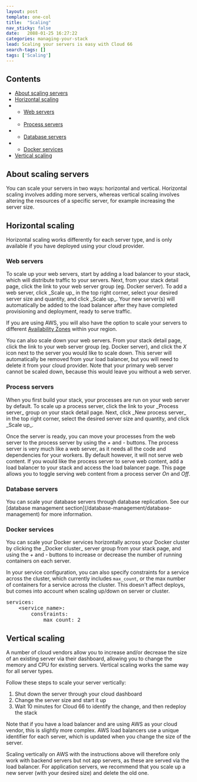 ```yaml
---
layout: post
template: one-col
title:  "Scaling"
nav_sticky: false
date:   2088-01-25 16:27:22
categories: managing-your-stack
lead: Scaling your servers is easy with Cloud 66
search-tags: []
tags: ['Scaling']
---
```


<h2>Contents</h2>
<ul class="page-toc">
	<li>
		<a href="#about">About scaling servers</a>
	</li>
	</li>
	<li>
		<a href="#horizontal">Horizontal scaling</a>
	</li>
	        <li>
                <ul>
                <li><a href="#web">Web servers</a></li>
                </ul>
            </li>
            <li>
                <ul>
                <li><a href="#process">Process servers</a></li>
                </ul>
            </li>
            <li>
                <ul>
                <li><a href="#db">Database servers</a></li>
                </ul>
            </li>	
            <li>
                <ul>
                <li><a href="#services">Docker services</a></li>
                </ul>
            </li>               
	<li>
		<a href="#vertical">Vertical scaling</a>
	</li>
</ul>

<h2 id="about">About scaling servers</h2>
You can scale your servers in two ways: horizontal and vertical. Horizontal scaling involves adding more servers, whereas vertical scaling involves altering the resources of a specific server, for example increasing the server size.

<h2 id="horizontal">Horizontal scaling</h2>
Horizontal scaling works differently for each server type, and is only available if you have deployed using your cloud provider.

<h3 id="web">Web servers</h3>
To scale up your web servers, start by adding a load balancer to your stack, which will distribute traffic to your servers. Next, from your stack detail page, click the link to your web server group (eg. Docker server). To add a web server, click _Scale up_ in the top right corner, select your desired server size and quantity, and click _Scale up_. Your new server(s) will automatically be added to the load balancer after they have completed provisioning and deployment, ready to serve traffic.

If you are using AWS, you will also have the option to scale your servers to different [Availability Zones](http://docs.aws.amazon.com/AWSEC2/latest/UserGuide/using-regions-availability-zones.html) within your region.

You can also scale down your web servers. From your stack detail page, click the link to your web server group (eg. Docker server), and click the _X_ icon next to the server you would like to scale down. This server will automatically be removed from your load balancer, but you will need to delete it from your cloud provider. Note that your primary web server cannot be scaled down, because this would leave you without a web server.

<h3 id="process">Process servers</h3>
When you first build your stack, your processes are run on your web server by default. To scale up a process server, click the link to your _Process server_ group on your stack detail page. Next, click _New process server_ in the top right corner, select the desired server size and quantity, and click _Scale up_.

Once the server is ready, you can move your processes from the web server to the process server by using the <i>+</i> and <i>-</i> buttons. The process server is very much like a web server, as it needs all the code and dependencies for your workers. By default however, it will not serve web content. If you would like the process server to serve web content, add a load balancer to your stack and access the load balancer page. This page allows you to toggle serving web content from a process server _On_ and _Off_.

<h3 id="db">Database servers</h3>
You can scale your database servers through database replication. See our [database management section](/database-management/database-management) for more information.

<h3 id="services">Docker services</h3>
You can scale your Docker services horizontally across your Docker cluster by clicking the _Docker cluster_ server group from your stack page, and using the <i>+</i> and <i>-</i> buttons to increase or decrease the number of running containers on each server.

In your service configuration, you can also specify constraints for a service across the cluster, which currently includes `max_count`, or the max number of containers for a service across the cluster. This doesn't affect deploys, but comes into account when scaling up/down on server or cluster.

<pre class="prettyprint">
services:
    &#60;service_name&#62;:
        constraints:
            max_count: 2
</pre>

<h2 id="vertical">Vertical scaling</h2>
A number of cloud vendors allow you to increase and/or decrease the size of an existing server via their dashboard, allowing you to change the memory and CPU for existing servers. Vertical scaling works the same way for all server types.

Follow these steps to scale your server vertically:

1. Shut down the server through your cloud dashboard
2. Change the server size and start it up
3. Wait 10 minutes for Cloud 66 to identify the change, and then redeploy the stack

Note that if you have a load balancer and are using AWS as your cloud vendor, this is slightly more complex. AWS load balancers use a unique identifier
for each server, which is updated when you change the size of the server.

Scaling vertically on AWS with the instructions above will therefore only work with backend servers but not app servers, as these are served via the
load balancer. For application servers, we recommend that you scale up a new server (with your desired size) and delete the old one.